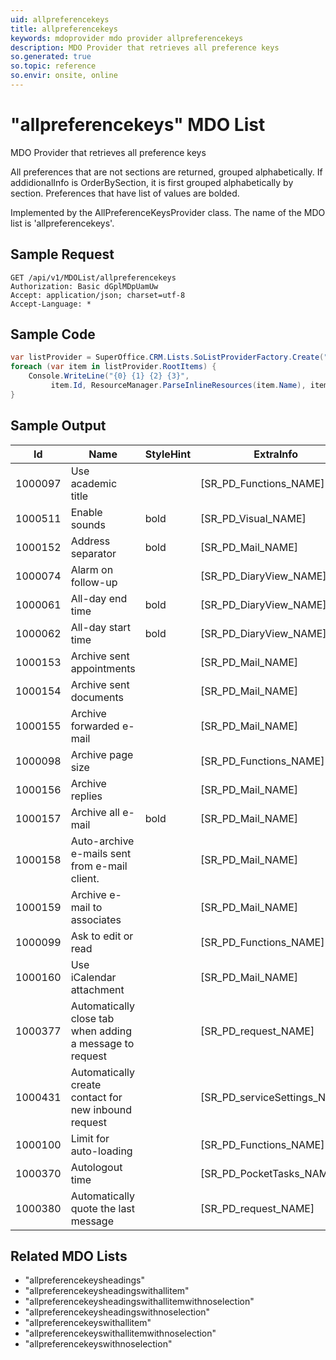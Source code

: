 ```yaml
---
uid: allpreferencekeys
title: allpreferencekeys
keywords: mdoprovider mdo provider allpreferencekeys
description: MDO Provider that retrieves all preference keys
so.generated: true
so.topic: reference
so.envir: onsite, online
---
```


# "allpreferencekeys" MDO List
MDO Provider that retrieves all preference keys

All preferences that are not sections are returned, grouped alphabetically.
If addidionalInfo is OrderBySection, it is first grouped alphabetically by section.
Preferences that have list of values are bolded.

Implemented by the <see cref="T:SuperOffice.CRM.Lists.AllPreferenceKeysProvider">AllPreferenceKeysProvider</see> class.
The name of the MDO list is 'allpreferencekeys'.




## Sample Request

```http!
GET /api/v1/MDOList/allpreferencekeys
Authorization: Basic dGplMDpUamUw
Accept: application/json; charset=utf-8
Accept-Language: *

```

## Sample Code
```cs
var listProvider = SuperOffice.CRM.Lists.SoListProviderFactory.Create("allpreferencekeys", forceFlatList: true);
foreach (var item in listProvider.RootItems) {
    Console.WriteLine("{0} {1} {2} {3}", 
         item.Id, ResourceManager.ParseInlineResources(item.Name), item.StyleHint, item.ExtraInfo);
}
```

## Sample Output

|Id   | Name  |StyleHint|ExtraInfo |
| --- | ----- | ------- | -------- |
|1000097|Use academic title||[SR_PD_Functions_NAME]|
|1000511|Enable sounds|bold|[SR_PD_Visual_NAME]|
|1000152|Address separator|bold|[SR_PD_Mail_NAME]|
|1000074|Alarm on follow-up||[SR_PD_DiaryView_NAME]|
|1000061|All-day end time|bold|[SR_PD_DiaryView_NAME]|
|1000062|All-day start time|bold|[SR_PD_DiaryView_NAME]|
|1000153|Archive sent appointments||[SR_PD_Mail_NAME]|
|1000154|Archive sent documents||[SR_PD_Mail_NAME]|
|1000155|Archive forwarded e-mail||[SR_PD_Mail_NAME]|
|1000098|Archive page size||[SR_PD_Functions_NAME]|
|1000156|Archive replies||[SR_PD_Mail_NAME]|
|1000157|Archive all e-mail|bold|[SR_PD_Mail_NAME]|
|1000158|Auto-archive e-mails sent from e-mail client.||[SR_PD_Mail_NAME]|
|1000159|Archive e-mail to associates||[SR_PD_Mail_NAME]|
|1000099|Ask to edit or read||[SR_PD_Functions_NAME]|
|1000160|Use iCalendar attachment||[SR_PD_Mail_NAME]|
|1000377|Automatically close tab when adding a message to request||[SR_PD_request_NAME]|
|1000431|Automatically create contact for new inbound request||[SR_PD_serviceSettings_NAME]|
|1000100|Limit for auto-loading||[SR_PD_Functions_NAME]|
|1000370|Autologout time||[SR_PD_PocketTasks_NAME]|
|1000380|Automatically quote the last message||[SR_PD_request_NAME]|


## Related MDO Lists

* "allpreferencekeysheadings"
* "allpreferencekeysheadingswithallitem"
* "allpreferencekeysheadingswithallitemwithnoselection"
* "allpreferencekeysheadingswithnoselection"
* "allpreferencekeyswithallitem"
* "allpreferencekeyswithallitemwithnoselection"
* "allpreferencekeyswithnoselection"
